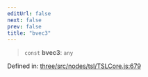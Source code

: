 ```yaml
---
editUrl: false
next: false
prev: false
title: "bvec3"
---
```


> `const` **bvec3**: `any`

Defined in: [three/src/nodes/tsl/TSLCore.js:679](https://github.com/DefinitelyMaybe/three-i18n/blob/fa57b79433d1c349ffb23a78727299c8d4190136/three/src/nodes/tsl/TSLCore.js#L679)
